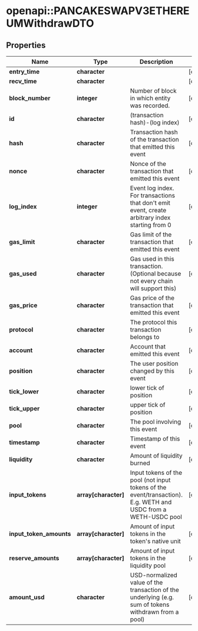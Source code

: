 # openapi::PANCAKESWAPV3ETHEREUMWithdrawDTO



## Properties
Name | Type | Description | Notes
------------ | ------------- | ------------- | -------------
**entry_time** | **character** |  | [optional] 
**recv_time** | **character** |  | [optional] 
**block_number** | **integer** | Number of block in which entity was recorded. | [optional] 
**id** | **character** | (transaction hash)-(log index) | [optional] 
**hash** | **character** | Transaction hash of the transaction that emitted this event | [optional] 
**nonce** | **character** | Nonce of the transaction that emitted this event | [optional] 
**log_index** | **integer** | Event log index. For transactions that don&#39;t emit event, create arbitrary index starting from 0 | [optional] 
**gas_limit** | **character** | Gas limit of the transaction that emitted this event | [optional] 
**gas_used** | **character** | Gas used in this transaction. (Optional because not every chain will support this) | [optional] 
**gas_price** | **character** | Gas price of the transaction that emitted this event | [optional] 
**protocol** | **character** | The protocol this transaction belongs to | [optional] 
**account** | **character** | Account that emitted this event | [optional] 
**position** | **character** | The user position changed by this event | [optional] 
**tick_lower** | **character** | lower tick of position | [optional] 
**tick_upper** | **character** | upper tick of position | [optional] 
**pool** | **character** | The pool involving this event | [optional] 
**timestamp** | **character** | Timestamp of this event | [optional] 
**liquidity** | **character** | Amount of liquidity burned | [optional] 
**input_tokens** | **array[character]** | Input tokens of the pool (not input tokens of the event/transaction). E.g. WETH and USDC from a WETH-USDC pool | [optional] 
**input_token_amounts** | **array[character]** | Amount of input tokens in the token&#39;s native unit | [optional] 
**reserve_amounts** | **array[character]** | Amount of input tokens in the liquidity pool | [optional] 
**amount_usd** | **character** | USD-normalized value of the transaction of the underlying (e.g. sum of tokens withdrawn from a pool) | [optional] 


